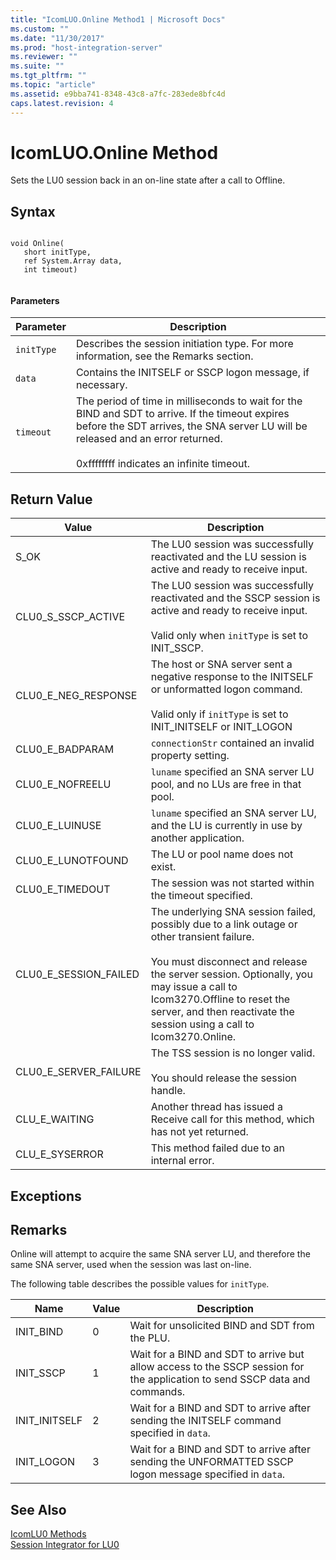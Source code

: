 ```yaml
---
title: "IcomLUO.Online Method1 | Microsoft Docs"
ms.custom: ""
ms.date: "11/30/2017"
ms.prod: "host-integration-server"
ms.reviewer: ""
ms.suite: ""
ms.tgt_pltfrm: ""
ms.topic: "article"
ms.assetid: e9bba741-8348-43c8-a7fc-283ede8bfc4d
caps.latest.revision: 4
---
```

# IcomLUO.Online Method
Sets the LU0 session back in an on-line state after a call to Offline.  
  
## Syntax  
  
```  
  
void Online(  
   short initType,  
   ref System.Array data,  
   int timeout)  
  
```  
  
#### Parameters  
  
|Parameter|Description|  
|---------------|-----------------|  
|`initType`|Describes the session initiation type. For more information, see the Remarks section.|  
|`data`|Contains the INITSELF or SSCP logon message, if necessary.|  
|`timeout`|The period of time in milliseconds to wait for the BIND and SDT to arrive. If the timeout expires before the SDT arrives, the SNA server LU will be released and an error returned.<br /><br /> 0xffffffff indicates an infinite timeout.|  
  
## Return Value  
  
|Value|Description|  
|-----------|-----------------|  
|S_OK|The LU0 session was successfully reactivated and the LU session is active and ready to receive input.|  
|CLU0_S_SSCP_ACTIVE|The LU0 session was successfully reactivated and the SSCP session is active and ready to receive input.<br /><br /> Valid only when `initType` is set to INIT_SSCP.|  
|CLU0_E_NEG_RESPONSE|The host or SNA server sent a negative response to the INITSELF or unformatted logon command.<br /><br /> Valid only if `initType` is set to INIT_INITSELF or INIT_LOGON|  
|CLU0_E_BADPARAM|`connectionStr` contained an invalid property setting.|  
|CLU0_E_NOFREELU|`luname` specified an SNA server LU pool, and no LUs are free in that pool.|  
|CLU0_E_LUINUSE|`luname` specified an SNA server LU, and the LU is currently in use by another application.|  
|CLU0_E_LUNOTFOUND|The LU or pool name does not exist.|  
|CLU0_E_TIMEDOUT|The session was not started within the timeout specified.|  
|CLU0_E_SESSION_FAILED|The underlying SNA session failed, possibly due to a link outage or other transient failure.<br /><br /> You must disconnect and release the server session. Optionally, you may issue a call to Icom3270.Offline to reset the server, and then reactivate the session using a call to Icom3270.Online.|  
|CLU0_E_SERVER_FAILURE|The TSS session is no longer valid.<br /><br /> You should release the session handle.|  
|CLU_E_WAITING|Another thread has issued a Receive call for this method, which has not yet returned.|  
|CLU_E_SYSERROR|This method failed due to an internal error.|  
  
## Exceptions  
  
## Remarks  
 Online will attempt to acquire the same SNA server LU, and therefore the same SNA server, used when the session was last on-line.  
  
 The following table describes the possible values for `initType`.  
  
|Name|Value|Description|  
|----------|-----------|-----------------|  
|INIT_BIND|0|Wait for unsolicited BIND and SDT from the PLU.|  
|INIT_SSCP|1|Wait for a BIND and SDT to arrive but allow access to the SSCP session for the application to send SSCP data and commands.|  
|INIT_INITSELF|2|Wait for a BIND and SDT to arrive after sending the INITSELF command specified in `data`.|  
|INIT_LOGON|3|Wait for a BIND and SDT to arrive after sending the UNFORMATTED SSCP logon message specified in `data`.|  
  
## See Also  
 [IcomLU0 Methods](../core/icomlu0-methods2.md)   
 [Session Integrator for LU0](../core/session-integrator-for-lu01.md)